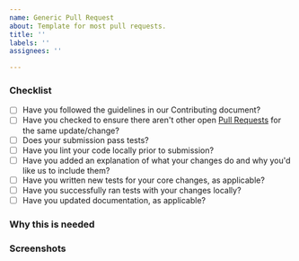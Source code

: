 ```yaml
---
name: Generic Pull Request
about: Template for most pull requests.
title: ''
labels: ''
assignees: ''

---
```


### Checklist

<!-- You can erase any parts of this template not applicable to your Pull Request. -->
- [ ] Have you followed the guidelines in our Contributing document?
- [ ] Have you checked to ensure there aren't other open [Pull Requests](../../../pulls) for the same update/change?
- [ ] Does your submission pass tests?
- [ ] Have you lint your code locally prior to submission?
- [ ] Have you added an explanation of what your changes do and why you'd like us to include them?
- [ ] Have you written new tests for your core changes, as applicable?
- [ ] Have you successfully ran tests with your changes locally?
- [ ] Have you updated documentation, as applicable?

### Why this is needed

<!-- Explain why this change is needed. -->

### Screenshots

<!-- Please include screenshots of any new features to show how it works. -->

